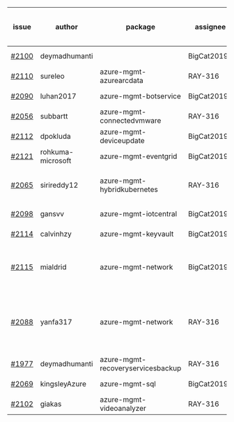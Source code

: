 | issue | author | package | assignee | bot advice | created date of issue | delay from created date |
| ------ | ------ | ------ | ------ | ------ | ------ | :-----: |
| [#2100](https://github.com/Azure/sdk-release-request/issues/2100) | deymadhumanti |   | BigCat20196 |   | 2021-10-13 | 5 |
| [#2110](https://github.com/Azure/sdk-release-request/issues/2110) | sureleo | azure-mgmt-azurearcdata | RAY-316 |   | 2021-10-13 | 5 |
| [#2090](https://github.com/Azure/sdk-release-request/issues/2090) | luhan2017 | azure-mgmt-botservice | BigCat20196 |   | 2021-10-09 | 9 |
| [#2056](https://github.com/Azure/sdk-release-request/issues/2056) | subbartt | azure-mgmt-connectedvmware | RAY-316 |   | 2021-10-02 | 16 |
| [#2112](https://github.com/Azure/sdk-release-request/issues/2112) | dpokluda | azure-mgmt-deviceupdate | BigCat20196 |   | 2021-10-13 | 5 |
| [#2121](https://github.com/Azure/sdk-release-request/issues/2121) | rohkuma-microsoft | azure-mgmt-eventgrid | BigCat20196 |   | 2021-10-15 | 3 |
| [#2065](https://github.com/Azure/sdk-release-request/issues/2065) | sirireddy12 | azure-mgmt-hybridkubernetes | RAY-316 | delay for a long time and better to handle now. | 2021-10-04 | 14 |
| [#2098](https://github.com/Azure/sdk-release-request/issues/2098) | gansvv | azure-mgmt-iotcentral | BigCat20196 |   | 2021-10-12 | 6 |
| [#2114](https://github.com/Azure/sdk-release-request/issues/2114) | calvinhzy | azure-mgmt-keyvault | BigCat20196 |   | 2021-10-14 | 4 |
| [#2115](https://github.com/Azure/sdk-release-request/issues/2115) | mialdrid | azure-mgmt-network | BigCat20196 | Warning:There is duplicated issue for azure-mgmt-network.   | 2021-10-14 | 4 |
| [#2088](https://github.com/Azure/sdk-release-request/issues/2088) | yanfa317 | azure-mgmt-network | RAY-316 | Warning:There is duplicated issue for azure-mgmt-network. new comment for author. | 2021-10-08 | 10 |
| [#1977](https://github.com/Azure/sdk-release-request/issues/1977) | deymadhumanti | azure-mgmt-recoveryservicesbackup | RAY-316 | new comment for author. | 2021-09-16 | 32 |
| [#2069](https://github.com/Azure/sdk-release-request/issues/2069) | kingsleyAzure | azure-mgmt-sql | BigCat20196 |   | 2021-10-05 | 13 |
| [#2102](https://github.com/Azure/sdk-release-request/issues/2102) | giakas | azure-mgmt-videoanalyzer | RAY-316 | new comment for author. | 2021-10-13 | 5 |
